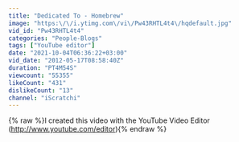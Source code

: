 ```yaml
---
title: "Dedicated To - Homebrew"
image: "https:\/\/i.ytimg.com\/vi\/Pw43RHTL4t4\/hqdefault.jpg"
vid_id: "Pw43RHTL4t4"
categories: "People-Blogs"
tags: ["YouTube editor"]
date: "2021-10-04T06:36:22+03:00"
vid_date: "2012-05-17T08:58:40Z"
duration: "PT4M54S"
viewcount: "55355"
likeCount: "431"
dislikeCount: "13"
channel: "iScratchi"
---
```

{% raw %}I created this video with the YouTube Video Editor (<a rel="nofollow" target="blank" href="http://www.youtube.com/editor)">http://www.youtube.com/editor)</a>{% endraw %}
